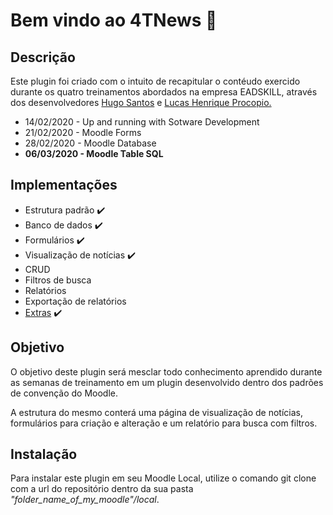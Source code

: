 <h1>Bem vindo ao 4TNews 📰</h1>
<p>
</p>

<h2>Descrição</h2>
<p>
Este plugin foi criado com o intuito de recapitular o contéudo exercido durante os quatro treinamentos abordados na empresa EADSKILL, através dos
desenvolvedores <a href="https://github.com/Hugo438" alt="GitHub Hugo Santos">Hugo Santos</a> e <a href="https://github.com/LucasProcopio" alt="GitHub Lucas Procopio">Lucas Henrique Procopio.</a>

<ul>
    <li>14/02/2020 - Up and running with Sotware Development</li>
    <li>21/02/2020 - Moodle Forms</li>
    <li>28/02/2020 - Moodle Database</li>
    <li><strong>06/03/2020 - Moodle Table SQL</strong></li>
</ul>

<h2>Implementações</h2>
<p>
<ul>
<li>Estrutura padrão ✔️</li>
<li>Banco de dados ✔️</li>
<li>Formulários ✔️</li>
<li>Visualização de notícias ✔️</li>
<li>CRUD</li>
<li>Filtros de busca</li>
<li>Relatórios</li>
<li>Exportação de relatórios</li>
<li><a href="https://thumbs.gfycat.com/SatisfiedIckyAmericanredsquirrel-size_restricted.gif">Extras</a> ✔️</li>

</ul>
</p>

<h2>Objetivo</h2>
<p>
O  objetivo deste plugin será mesclar todo conhecimento aprendido durante as semanas de treinamento em um plugin desenvolvido dentro dos padrões de convenção do Moodle. 
</p>
<p>A estrutura do mesmo conterá uma página de visualização de notícias, formulários para criação e alteração e um relatório para busca com filtros.</p>

<h2>Instalação</h2>
<p>
Para instalar este plugin em seu Moodle Local, utilize o comando git clone com a url do repositório dentro da sua pasta <em>"folder_name_of_my_moodle"/local</em>. 
</p>




